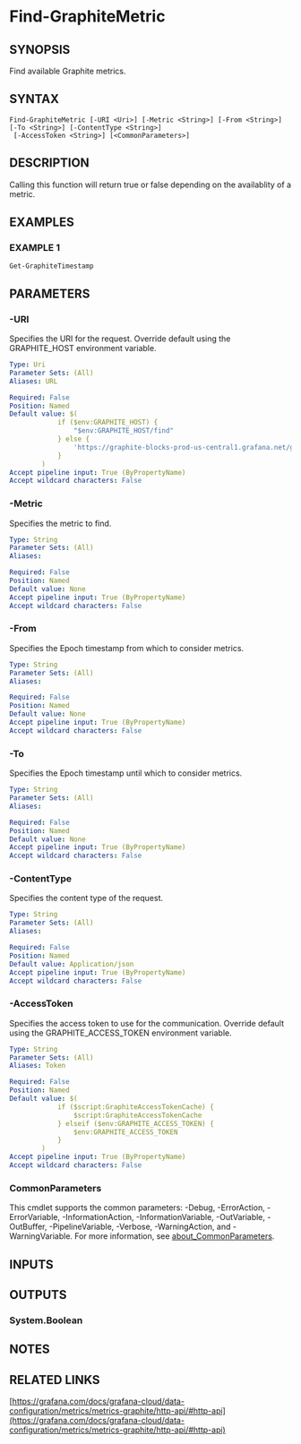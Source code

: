 # Find-GraphiteMetric

## SYNOPSIS
Find available Graphite metrics.

## SYNTAX

```
Find-GraphiteMetric [-URI <Uri>] [-Metric <String>] [-From <String>] [-To <String>] [-ContentType <String>]
 [-AccessToken <String>] [<CommonParameters>]
```

## DESCRIPTION
Calling this function will return true or false depending on the availablity of a metric.

## EXAMPLES

### EXAMPLE 1
```
Get-GraphiteTimestamp
```

## PARAMETERS

### -URI
Specifies the URI for the request.
Override default using the GRAPHITE_HOST environment variable.

```yaml
Type: Uri
Parameter Sets: (All)
Aliases: URL

Required: False
Position: Named
Default value: $(
            if ($env:GRAPHITE_HOST) {
                "$env:GRAPHITE_HOST/find"
            } else {
                'https://graphite-blocks-prod-us-central1.grafana.net/graphite/metrics/find'
            }
        )
Accept pipeline input: True (ByPropertyName)
Accept wildcard characters: False
```

### -Metric
Specifies the metric to find.

```yaml
Type: String
Parameter Sets: (All)
Aliases:

Required: False
Position: Named
Default value: None
Accept pipeline input: True (ByPropertyName)
Accept wildcard characters: False
```

### -From
Specifies the Epoch timestamp from which to consider metrics.

```yaml
Type: String
Parameter Sets: (All)
Aliases:

Required: False
Position: Named
Default value: None
Accept pipeline input: True (ByPropertyName)
Accept wildcard characters: False
```

### -To
Specifies the Epoch timestamp until which to consider metrics.

```yaml
Type: String
Parameter Sets: (All)
Aliases:

Required: False
Position: Named
Default value: None
Accept pipeline input: True (ByPropertyName)
Accept wildcard characters: False
```

### -ContentType
Specifies the content type of the request.

```yaml
Type: String
Parameter Sets: (All)
Aliases:

Required: False
Position: Named
Default value: Application/json
Accept pipeline input: True (ByPropertyName)
Accept wildcard characters: False
```

### -AccessToken
Specifies the access token to use for the communication.
Override default using the GRAPHITE_ACCESS_TOKEN environment variable.

```yaml
Type: String
Parameter Sets: (All)
Aliases: Token

Required: False
Position: Named
Default value: $(
            if ($script:GraphiteAccessTokenCache) {
                $script:GraphiteAccessTokenCache
            } elseif ($env:GRAPHITE_ACCESS_TOKEN) {
                $env:GRAPHITE_ACCESS_TOKEN
            }
        )
Accept pipeline input: True (ByPropertyName)
Accept wildcard characters: False
```

### CommonParameters
This cmdlet supports the common parameters: -Debug, -ErrorAction, -ErrorVariable, -InformationAction, -InformationVariable, -OutVariable, -OutBuffer, -PipelineVariable, -Verbose, -WarningAction, and -WarningVariable. For more information, see [about_CommonParameters](http://go.microsoft.com/fwlink/?LinkID=113216).

## INPUTS

## OUTPUTS

### System.Boolean
## NOTES

## RELATED LINKS

[https://grafana.com/docs/grafana-cloud/data-configuration/metrics/metrics-graphite/http-api/#http-api](https://grafana.com/docs/grafana-cloud/data-configuration/metrics/metrics-graphite/http-api/#http-api)

